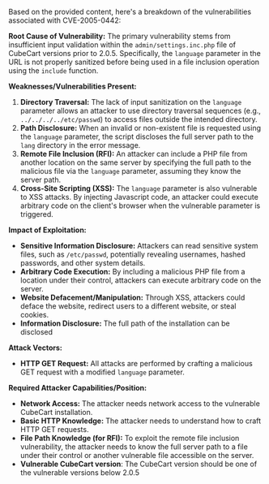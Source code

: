 Based on the provided content, here's a breakdown of the vulnerabilities associated with CVE-2005-0442:

**Root Cause of Vulnerability:**
The primary vulnerability stems from insufficient input validation within the `admin/settings.inc.php` file of CubeCart versions prior to 2.0.5. Specifically, the `language` parameter in the URL is not properly sanitized before being used in a file inclusion operation using the `include` function.

**Weaknesses/Vulnerabilities Present:**
1.  **Directory Traversal:** The lack of input sanitization on the `language` parameter allows an attacker to use directory traversal sequences (e.g., `../../../../etc/passwd`) to access files outside the intended directory.
2.  **Path Disclosure:** When an invalid or non-existent file is requested using the `language` parameter, the script discloses the full server path to the `lang` directory in the error message.
3.  **Remote File Inclusion (RFI):** An attacker can include a PHP file from another location on the same server by specifying the full path to the malicious file via the `language` parameter, assuming they know the server path.
4. **Cross-Site Scripting (XSS):** The `language` parameter is also vulnerable to XSS attacks. By injecting Javascript code, an attacker could execute arbitrary code on the client's browser when the vulnerable parameter is triggered.

**Impact of Exploitation:**
*   **Sensitive Information Disclosure:** Attackers can read sensitive system files, such as `/etc/passwd`, potentially revealing usernames, hashed passwords, and other system details.
*   **Arbitrary Code Execution:** By including a malicious PHP file from a location under their control, attackers can execute arbitrary code on the server.
*   **Website Defacement/Manipulation:** Through XSS, attackers could deface the website, redirect users to a different website, or steal cookies.
*  **Information Disclosure:** The full path of the installation can be disclosed

**Attack Vectors:**
*   **HTTP GET Request:** All attacks are performed by crafting a malicious GET request with a modified `language` parameter.

**Required Attacker Capabilities/Position:**
*   **Network Access:** The attacker needs network access to the vulnerable CubeCart installation.
*   **Basic HTTP Knowledge:** The attacker needs to understand how to craft HTTP GET requests.
*   **File Path Knowledge (for RFI):** To exploit the remote file inclusion vulnerability, the attacker needs to know the full server path to a file under their control or another vulnerable file accessible on the server.
*  **Vulnerable CubeCart version**: The CubeCart version should be one of the vulnerable versions below 2.0.5